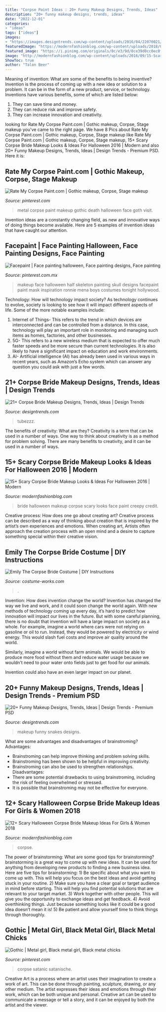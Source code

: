 ```yaml
---
title: "Corpse Paint Ideas : 20+ Funny Makeup Designs, Trends, Ideas"
description: "20+ funny makeup designs, trends, ideas"
date: "2022-12-01"
categories:
- "ideas"
tags: ["ideas"]
images:
- "https://images.designtrends.com/wp-content/uploads/2016/04/22070021/Funny-Snakes-Makeup-For-Women.jpg"
featuredImage: "https://modernfashionblog.com/wp-content/uploads/2018/08/12-Scary-Halloween-Corpse-Bride-Makeup-Ideas-For-Girls-Women-2018-4.jpg"
featured_image: "https://i.pinimg.com/originals/0c/e3/9d/0ce39d0cc0ec0f17fc0f89bfcb1a613a.jpg"
image: "http://modernfashionblog.com/wp-content/uploads/2016/09/15-Scary-Corpse-Bride-Makeup-Looks-Ideas-For-Halloween-2016-3.jpg"
ShowToc: true
author: "Talon Beer"
---
```



Meaning of invention: What are some of the benefits to being inventive?
Invention is the process of coming up with a new idea or solution to a problem. It can be in the form of a new product, service, or technology. Inventions have various benefits, some of which are listed below: 
1. They can save time and money.
2. They can reduce risk and improve safety. 
3. They can increase innovation and creativity.

	

		
looking for Rate My Corpse Paint.com | Gothic makeup, Corpse, Stage makeup you've came to the right page. We have 8 Pics about Rate My Corpse Paint.com | Gothic makeup, Corpse, Stage makeup like Rate My Corpse Paint.com | Gothic makeup, Corpse, Stage makeup, 15+ Scary Corpse Bride Makeup Looks &amp; Ideas For Halloween 2016 | Modern and also 20+ Funny Makeup Designs, Trends, Ideas | Design Trends - Premium PSD. Here it is:
		
    
## Rate My Corpse Paint.com | Gothic Makeup, Corpse, Stage Makeup

<img loading=lazy src="https://i.pinimg.com/originals/0c/e3/9d/0ce39d0cc0ec0f17fc0f89bfcb1a613a.jpg" onerror="this.onerror=null;this.src='https://tse2.mm.bing.net/th?id=OIP.x8gnQjPMfBnNoZku_p8U1QHaJ4&amp;pid=15.1';" alt="Rate My Corpse Paint.com | Gothic makeup, Corpse, Stage makeup">

_Source: pinterest.com_

>metal corpse paint makeup gothic death halloween face goth visit. 

	

Invention ideas are a constantly changing field, as new and innovative ways of doing things become available. Here are 5 examples of invention ideas that have caught our attention.

    
## Facepaint | Face Painting Halloween, Face Painting Designs, Face Painting

<img loading=lazy src="https://i.pinimg.com/originals/1b/63/cb/1b63cbde2aee97d9476e869f507f7374.jpg" onerror="this.onerror=null;this.src='https://tse3.mm.bing.net/th?id=OIP.tD06HZJhMZsJWCNs1oIgmwHaJ4&amp;pid=15.1';" alt="Facepaint | Face painting halloween, Face painting designs, Face painting">

_Source: pinterest.com.mx_

>makeup face halloween half skeleton painting skull designs facepaint paint mask inspiration ronnie mena boys costumes tonight hollywood. 

	

Technology: How will technology impact society?
As technology continues to evolve, society is looking to see how it will impact different aspects of life. Some of the more notable examples include:
1. Internet of Things- This refers to the trend in which devices are interconnected and can be controlled from a distance. In this case, technology will play an important role in monitoring and managing such items as homes, factories, and other businesses. 
2. 5G- This refers to a new wireless medium that is expected to offer much faster speeds and be more secure than current technologies. It is also likely to have a significant impact on education and work environments. 
3. AI- Artificial intelligence (AI) has already been used in various ways in recent years, such as Amazon’s Echo system which can answer any question you could ask with just a few words.

    
## 21+ Corpse Bride Makeup Designs, Trends, Ideas | Design Trends

<img loading=lazy src="https://images.designtrends.com/wp-content/uploads/2016/07/19115312/Halloween-Corpse-Bride-Face-Makeup.jpg" onerror="this.onerror=null;this.src='https://tse3.mm.bing.net/th?id=OIP.zi0AxXZkp0U5AyfttYcCnAHaJQ&amp;pid=15.1';" alt="21+ Corpse Bride Makeup Designs, Trends, Ideas | Design Trends">

_Source: designtrends.com_

>tubezzz. 

	

The benefits of creativity: What are they?
Creativity is a term that can be used in a number of ways. One way to think about creativity is as a method for problem solving. There are many benefits to creativity, and it can be used in a number of ways.

    
## 15+ Scary Corpse Bride Makeup Looks &amp; Ideas For Halloween 2016 | Modern

<img loading=lazy src="http://modernfashionblog.com/wp-content/uploads/2016/09/15-Scary-Corpse-Bride-Makeup-Looks-Ideas-For-Halloween-2016-3.jpg" onerror="this.onerror=null;this.src='https://tse1.mm.bing.net/th?id=OIP.RG82F1gS_YwZU2CP3DEaGwHaKv&amp;pid=15.1';" alt="15+ Scary Corpse Bride Makeup Looks &amp; Ideas For Halloween 2016 | Modern">

_Source: modernfashionblog.com_

>bride halloween makeup corpse scary looks face paint creepy credit. 

	

Creative process: How does one go about creating art?
Creative process can be described as a way of thinking about creation that is inspired by the artist’s own experiences and emotions. When creating art, Artists often approach the creation process with an open mind and a desire to capture something special within their creative vision.

    
## Emily The Corpse Bride Costume | DIY Instructions

<img loading=lazy src="https://photos.costume-works.com/full/emily_the_corpse_bride.jpg" onerror="this.onerror=null;this.src='https://tse2.mm.bing.net/th?id=OIP.umCPRUqcETVwRktu9jNdFAHaNK&amp;pid=15.1';" alt="Emily The Corpse Bride Costume | DIY Instructions">

_Source: costume-works.com_

>. 

	

Invention: How does invention change the world?
Invention has changed the way we live and work, and it could soon change the world again. With new methods of technology coming up every day, it’s hard to predict how innovation will impact our lives in the future. But with some careful planning, there is no doubt that invention will have a large impact on society as a whole. 
For example, imagine a world where cars were not relying on gasoline or oil to run. Instead, they would be powered by electricity or wind energy. This would slash fuel costs and improve air quality around the world. 

Similarly, imagine a world without farm animals. We would be able to produce more food without them and reduce water usage because we wouldn’t need to pour water onto fields just to get food for our animals. 

 Invention could also have an even larger impact on our planet.

    
## 20+ Funny Makeup Designs, Trends, Ideas | Design Trends - Premium PSD

<img loading=lazy src="https://images.designtrends.com/wp-content/uploads/2016/04/22070021/Funny-Snakes-Makeup-For-Women.jpg" onerror="this.onerror=null;this.src='https://tse1.mm.bing.net/th?id=OIP.6Zj-KkbQ6kKqMwo4dWgJTQHaJQ&amp;pid=15.1';" alt="20+ Funny Makeup Designs, Trends, Ideas | Design Trends - Premium PSD">

_Source: designtrends.com_

>makeup funny snakes designs. 

	

What are some advantages and disadvantages of brainstroming?
Advantages: 
- Brainstroming can help improve thinking and problem solving skills. 
- Brainstroming has been shown to be helpful in improving creativity. 
- Brainstroming can also be used to strengthen relationships.
Disadvantages: 
- There are some potential drawbacks to using brainstroming, including the risk of feeling overwhelmed or stressed. 
- It is possible that brainstroming may not be effective for everyone.

    
## 12+ Scary Halloween Corpse Bride Makeup Ideas For Girls &amp; Women 2018

<img loading=lazy src="https://modernfashionblog.com/wp-content/uploads/2018/08/12-Scary-Halloween-Corpse-Bride-Makeup-Ideas-For-Girls-Women-2018-4.jpg" onerror="this.onerror=null;this.src='https://tse4.mm.bing.net/th?id=OIP.yN4-M1gcFgqz-Z3jaXfhcAHaLu&amp;pid=15.1';" alt="12+ Scary Halloween Corpse Bride Makeup Ideas For Girls &amp; Women 2018">

_Source: modernfashionblog.com_

>corpse. 

	

The power of brainstorming: What are some good tips for brainstorming?
brainstorming is a great way to come up with new ideas. It can be used for anything from developing new products to finding a new business idea. Here are five tips for brainstorming: 1) Be specific about what you want to come up with. This will help you focus on the best ideas and avoid getting stuck in your routine. 2) Make sure you have a clear goal or target audience in mind before starting. This will help you find potential solutions that are relevant to your target market. 3) Work together with other people. This will give you the opportunity to exchange ideas and get feedback. 4) Avoid overthinking things. Just because something looks like it could be a good idea doesn’t mean it is! 5) Be patient and allow yourself time to think things through thoroughly.

    
## Gothic | Metal Girl, Black Metal Girl, Black Metal Chicks

<img loading=lazy src="https://i.pinimg.com/originals/d7/6d/b7/d76db7bed819fbf27bd23502b34b3f58.jpg" onerror="this.onerror=null;this.src='https://tse2.mm.bing.net/th?id=OIP.GYx4A_F_j4A0I-etUHn_DAHaLK&amp;pid=15.1';" alt="Gothic | Metal girl, Black metal girl, Black metal chicks">

_Source: pinterest.com_

>corpse satanic satanische. 

	

Creative Art is a process where an artist uses their imagination to create a work of art. This can be done through painting, sculpture, drawing, or any other medium. The artist expresses their ideas and emotions through their work, which can be both unique and personal. Creative art can be used to communicate a message or tell a story, and it can be enjoyed by both the artist and the viewer.

